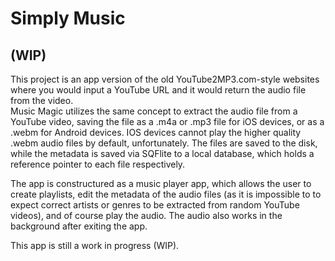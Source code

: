 # Simply Music
## (WIP)

This project is an app version of the old YouTube2MP3.com-style websites where you would input a YouTube URL and it would
return the audio file from the video.  
Music Magic utilizes the same concept to extract the audio file from a YouTube video, saving the file as a .m4a or .mp3 file for iOS devices,
or as a .webm for Android devices. IOS devices cannot play the higher quality .webm audio files by default, unfortunately.
The files are saved to the disk, while the metadata is saved via SQFlite to a local database, which holds a reference pointer to each file
respectively.

The app is constructured as a music player app, which allows the user to create playlists, edit the metadata of the audio files (as it is impossible to 
to expect correct artists or genres to be extracted from random YouTube videos), and of course play the audio. The audio also works in the background after exiting
the app. 

This app is still a work in progress (WIP).
